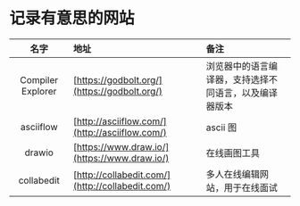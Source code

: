 # 记录有意思的网站

| 名字|地址|备注|
|:---:|:---|:---|
|Compiler Explorer | [https://godbolt.org/](https://godbolt.org/)|浏览器中的语言编译器，支持选择不同语言，以及编译器版本|
|asciiflow | [http://asciiflow.com/](http://asciiflow.com/) | ascii 图|
|drawio | [https://www.draw.io/](https://www.draw.io/)| 在线画图工具|
|collabedit |[http://collabedit.com/](http://collabedit.com/) | 多人在线编辑网站，用于在线面试|
